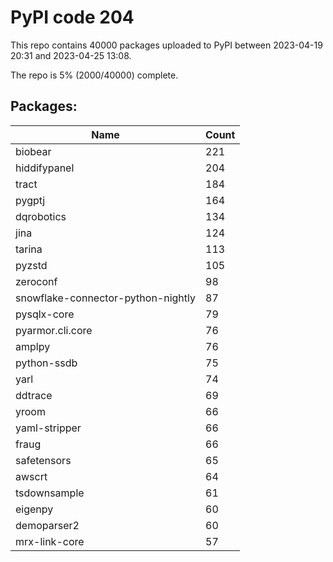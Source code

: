 # PyPI code 204

This repo contains 40000 packages uploaded to PyPI between 
2023-04-19 20:31 and 2023-04-25 13:08.

The repo is 5% (2000/40000) complete.

## Packages:

| Name  | Count |
| ----- | ----- |
| biobear | 221 |
| hiddifypanel | 204 |
| tract | 184 |
| pygptj | 164 |
| dqrobotics | 134 |
| jina | 124 |
| tarina | 113 |
| pyzstd | 105 |
| zeroconf | 98 |
| snowflake-connector-python-nightly | 87 |
| pysqlx-core | 79 |
| pyarmor.cli.core | 76 |
| amplpy | 76 |
| python-ssdb | 75 |
| yarl | 74 |
| ddtrace | 69 |
| yroom | 66 |
| yaml-stripper | 66 |
| fraug | 66 |
| safetensors | 65 |
| awscrt | 64 |
| tsdownsample | 61 |
| eigenpy | 60 |
| demoparser2 | 60 |
| mrx-link-core | 57 |


